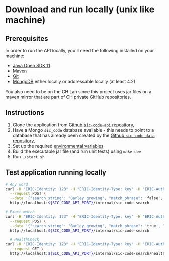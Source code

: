 # Download and run locally (unix like machine)

## Prerequisites

In order to run the API locally, you'll need the following installed on your machine:

- [Java Open SDK 11](https://jdk.java.net/archive/)
- [Maven](https://maven.apache.org/download.cgi)
- [Git](https://git-scm.com/downloads)
- [MongoDB](https://www.mongodb.com) either locally or addressable locally (at least 4.2)

You also need to be on the CH Lan since this project uses jar files on a maven mirror that are part of CH private GitHub repositories.

## Instructions

1. Clone the application from [Github `sic-code-api` repository](https://github.com/companieshouse/sic-code-api),
2. Have a Mongo `sic_code` database available - this needs to point to a database that has already been created by the [Github `sic-code-data` repository](https://github.com/companieshouse/sic-code-data),
3. Set up the required [environmental variables](./environmental-variables.md)
4. Build the executable jar file (and run unit tests) using `make dev`
5. Run `./start.sh`

## Test application running locally

``` bash
# Any word
curl -H "ERIC-Identity: 123" -H "ERIC-Identity-Type: key" -H "ERIC-Authorised-Key-Roles:*"  -w '%{http_code}' --header "Content-Type: application/json" \
  --request POST \
  --data '{"search_string": "Barley growing", "match_phrase": 'false', "context_id": "sic-code-web-155982514859810330"}' \
  http://localhost:${SIC_CODE_API_PORT}/internal/sic-code-search

# Exact match
curl -H "ERIC-Identity: 123" -H "ERIC-Identity-Type: key" -H "ERIC-Authorised-Key-Roles:*"  -w '%{http_code}' --header "Content-Type: application/json" \
  --request POST \
  --data '{"search_string": "Barley growing", "match_phrase": 'true', "context_id": "sic-code-web-155982514859810330"}' \
  http://localhost:${SIC_CODE_API_PORT}/internal/sic-code-search

  # HealthCheck
curl -H "ERIC-Identity: 123" -H "ERIC-Identity-Type: key" -H "ERIC-Authorised-Key-Roles:*"  -w '%{http_code}' --header "Content-Type: application/json" \
  --request GET \
  http://localhost:${SIC_CODE_API_PORT}/internal/sic-code-search/healthcheck
```
